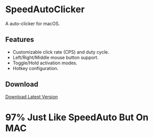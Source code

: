 # SpeedAutoClicker
A auto-clicker for macOS.

## Features
- Customizable click rate (CPS) and duty cycle.
- Left/Right/Middle mouse button support.
- Toggle/Hold activation modes.
- Hotkey configuration.

## Download
[Download Latest Version](https://github.com/wrealaero/SpeedAutoClicker/releases/latest/download/SpeedAutoClicker.dmg)

# 97% Just Like SpeedAuto But On MAC
